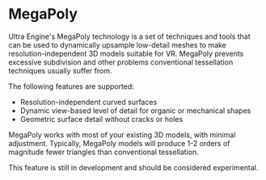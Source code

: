 # MegaPoly

Ultra Engine's MegaPoly technology is a set of techniques and tools that can be used to dynamically upsample low-detail meshes to make resolution-independent 3D models suitable for VR. MegaPoly prevents excessive subdivision and other problems conventional tessellation techniques usually suffer from.

The following features are supported:

- Resolution-independent curved surfaces
- Dynamic view-based level of detail for organic or mechanical shapes
- Geometric surface detail without cracks or holes

MegaPoly works with most of your existing 3D models, with minimal adjustment. Typically, MegaPoly models will produce 1-2 orders of magnitude fewer triangles than conventional tessellation.

This feature is still in development and should be considered experimental.
